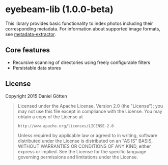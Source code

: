 # eyebeam-lib (1.0.0-beta)

This library provides basic functionality to index photos including their corresponding metadata.
For information about supported image formats, see [metadata-extractor](https://github.com/drewnoakes/metadata-extractor).

## Core features

* Recursive scanning of directories using freely configurable filters
* Persistable data stores


## License

Copyright 2015 Daniel Götten

> Licensed under the Apache License, Version 2.0 (the "License");
> you may not use this file except in compliance with the License.
> You may obtain a copy of the License at
>
>     http://www.apache.org/licenses/LICENSE-2.0
>
> Unless required by applicable law or agreed to in writing, software
> distributed under the License is distributed on an "AS IS" BASIS,
> WITHOUT WARRANTIES OR CONDITIONS OF ANY KIND, either express or implied.
> See the License for the specific language governing permissions and
> limitations under the License.
